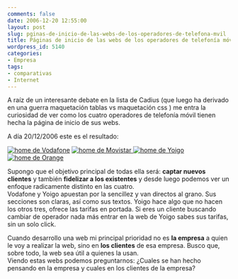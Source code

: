 ```yaml
---
comments: false
date: 2006-12-20 12:55:00
layout: post
slug: pginas-de-inicio-de-las-webs-de-los-operadores-de-telefona-mvil
title: Páginas de inicio de las webs de los operadores de telefonía móvil
wordpress_id: 5140
categories:
- Empresa
tags:
- comparativas
- Internet
---
```


A raíz de un interesante debate en la lista de Cadius (que luego ha derivado en una guerra maquetación tablas vs maquetación css ) me entra la curiosidad de ver como los cuatro operadores de telefonía móvil tienen hecha la página de inicio de sus webs.




A día 20/12/2006 este es el resultado: 


[
![home de Vodafone](http://jorgegorka.files.wordpress.com/Vodafone.jpg)](http://www.vodafone.es)
[
![home de Movistar](http://jorgegorka.files.wordpress.com/Movistar.jpg)
](http://www.movistar.es/)
[
![home de Yoigo](http://jorgegorka.files.wordpress.com/Yoigo.jpg)
](http://www.yoigo.com)
[
![home de Orange](http://jorgegorka.files.wordpress.com/Orange.jpg)
](http://www.orange.es/)



Supongo que el objetivo principal de todas ella será: **captar nuevos clientes** y también **fidelizar a los existentes** y desde luego podemos ver un enfoque radicamente distinto en las cuatro.  
Vodafone y Yoigo apuestan por la sencillez y van directos al grano.  Sus secciones son claras, así como sus textos.   Yoigo hace algo que no hacen los otros tres, ofrece las tarifas en portada.  Si eres un cliente buscando cambiar de operador nada más entrar en la web de Yoigo sabes sus tarifas, sin un solo click.




Cuando desarrollo una web mi principal prioridad no es **la empresa** a quien le voy a realizar la web, sino en **los clientes** de esa empresa.  Busco que, sobre todo, la web sea útil a quienes la usan.   
Viendo estas webs podemos preguntarnos: ¿Cuales se han hecho pensando en la empresa y cuales en los clientes de la empresa?
